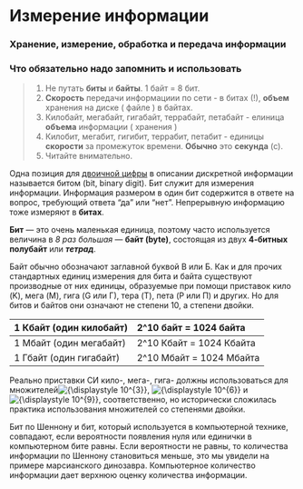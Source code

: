 # Измерение информации

### Хранение, измерение, обработка и передача информации

### Что обязательно надо запомнить и использовать

> 1. Не путать **биты** и **байты**. 1 байт = 8 бит.
> 2. **Скорость** передачи информациии по сети - в битах \(!\), **объем** хранения на диске \( файле \) в байтах.
> 3. Килобайт, мегабайт, гигабайт, террабайт, петабайт - елиница **объема** информации \( хранения \)
> 4. Килобит, мегабит, гигибит, террабит, петабит - единицы **скорости** за промежуток времени. **Обычно** это **секунда** \(с\).
> 5. Читайте внимательно.

Одна позиция для [двоичной цифры](/sistemi-schisleniya.md) в описании дискретной информации называется битом \(bit, binary digit\). Бит служит для измерения информации. Информация размером в один бит содержится в ответе на вопрос, требующий ответа “да” или “нет”. Непрерывную информацию тоже измеряют в **битах**.

**Бит** — это очень маленькая единица, поэтому часто используется величина в _8 раз большая_ — **байт \(byte\)**, состоящая из двух **4-битных полубайт** или _**тетрад**_.

Байт обычно обозначают заглавной буквой B или Б. Как и для прочих стандартных единиц измерения для бита и байта существуют производные от них единицы, образуемые при помощи приставок кило \(K\), мега \(M\), гига \(G или Г\), тера \(T\), пета \(P или П\) и других. Но для битов и байтов они означают не степени 10, а степени двойки.

| 1 Кбайт \(один килобайт\) | 2^10 байт = 1024 байта |
| :--- | :--- |
| 1 Мбайт \(один мегабайт\) | 2^10 Кбайт = 1024 Кбайта |
| 1 Гбайт \(один гигабайт\) | 2^10 Мбайт = 1024 Мбайта |

Реально приставки СИ кило-, мега-, гига- должны использоваться для множителей![](https://wikimedia.org/api/rest_v1/media/math/render/svg/9dbd60b35ef8ca5859f59d14662a63139ffe0a50 "{\displaystyle 10^{3}}"), ![](https://wikimedia.org/api/rest_v1/media/math/render/svg/3ffb66117ef0a7ccf37efe85652c7b3e829f32fb "{\displaystyle 10^{6}}") и ![](https://wikimedia.org/api/rest_v1/media/math/render/svg/c5f8dddd44eb018f09163e18ba8f19485e38bdb7 "{\displaystyle 10^{9}}"), соответственно, но исторически сложилась практика использования множителей со степенями двойки.

Бит по Шеннону и бит, который используется в компьютерной технике, совпадают, если вероятности появления нуля или единички в компьютерном бите равны. Если вероятности не равны, то количества информации по Шеннону становиться меньше, это мы увидели на примере марсианского динозавра. Компьютерное количество информации дает верхнюю оценку количества информации.


